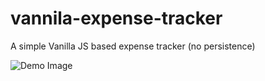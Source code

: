 # vannila-expense-tracker
A simple Vanilla JS based expense tracker (no persistence)

![Demo Image](https://user-images.githubusercontent.com/9355984/76792270-b382f880-67e8-11ea-859b-6bf748097d41.png "Expense Tracker")
